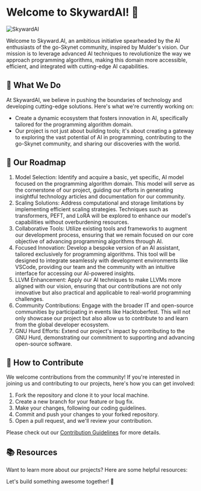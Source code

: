 # Welcome to SkywardAI! 🚀

![SkywardAI](https://avatars.githubusercontent.com/u/133020598?s=400&u=bdf0fc0d741e20b15ee565fd57f4891d85fb5c8c&v=4)

Welcome to Skyward.AI, an ambitious initiative spearheaded by the AI enthusiasts of the go-Skynet community, inspired by Mulder's vision. Our mission is to leverage advanced AI techniques to revolutionize the way we approach programming algorithms, making this domain more accessible, efficient, and integrated with cutting-edge AI capabilities.

## 🌟 What We Do

At SkywardAI, we believe in pushing the boundaries of technology and developing cutting-edge solutions. Here's what we're currently working on:

- Create a dynamic ecosystem that fosters innovation in AI, specifically tailored for the programming algorithm domain. 
- Our project is not just about building tools; it's about creating a gateway to exploring the vast potential of AI in programming, contributing to the go-Skynet community, and sharing our discoveries with the world.


## 🚌 Our Roadmap

1. Model Selection: Identify and acquire a basic, yet specific, AI model focused on the programming algorithm domain. This model will serve as the cornerstone of our project, guiding our efforts in generating insightful technology articles and documentation for our community.
2. Scaling Solutions: Address computational and storage limitations by implementing efficient scaling strategies. Techniques such as transformers, PEFT, and LoRA will be explored to enhance our model's capabilities without overburdening resources.
3. Collaborative Tools: Utilize existing tools and frameworks to augment our development process, ensuring that we remain focused on our core objective of advancing programming algorithms through AI.
4. Focused Innovation: Develop a bespoke version of an AI assistant, tailored exclusively for programming algorithms. This tool will be designed to integrate seamlessly with development environments like VSCode, providing our team and the community with an intuitive interface for accessing our AI-powered insights.
5. LLVM Enhancement: Apply our AI techniques to make LLVMs more aligned with our vision, ensuring that our contributions are not only innovative but also practical and applicable to real-world programming challenges.
6. Community Contributions: Engage with the broader IT and open-source communities by participating in events like Hacktoberfest. This will not only showcase our project but also allow us to contribute to and learn from the global developer ecosystem.
7. GNU Hurd Efforts: Extend our project's impact by contributing to the GNU Hurd, demonstrating our commitment to supporting and advancing open-source software.


## 🤝 How to Contribute

We welcome contributions from the community! If you're interested in joining us and contributing to our projects, here's how you can get involved:

1. Fork the repository and clone it to your local machine.
2. Create a new branch for your feature or bug fix.
3. Make your changes, following our coding guidelines.
4. Commit and push your changes to your forked repository.
5. Open a pull request, and we'll review your contribution.

Please check out our [Contribution Guidelines](CONTRIBUTING.md) for more details.

## 📚 Resources

Want to learn more about our projects? Here are some helpful resources:

<!-- # @Aisuko TODO -->
<!-- - [Project A Documentation]()
- [Project B Wiki]()
- [Project C API Reference]() -->

<!-- ## 📢 Stay Connected

Join our [Discord community]() to chat with fellow members, ask questions, and share ideas. -->

Let's build something awesome together! 🎉
